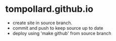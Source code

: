 tompollard.github.io
====================

- create site in source branch.
- commit and push to keep source up to date
- deploy using 'make github' from source branch
